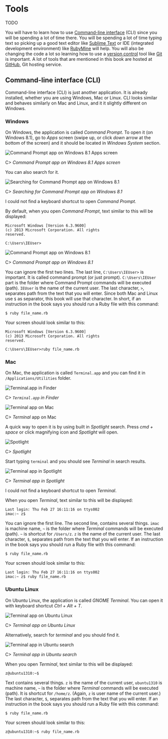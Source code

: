 # Tools

TODO

You will have to learn how to use [Command-line interface](https://en.wikipedia.org/wiki/Command-line_interface) (CLI) since you will be spending a lot of time there. You will be spending a lot of time typing text so picking up a good text editor like [Sublime Text](http://www.sublimetext.com/3) or IDE (integrated development environment) like [RubyMine](http://www.jetbrains.com/ruby) will help. You will also be changing the code a lot so learning how to use a [version control](https://en.wikipedia.org/wiki/Revision_control) tool like [Git](http://git-scm.com) is important. A lot of tools that are mentioned in this book are hosted at [GitHub](https://github.com), Git hosting service.

##  Command-line interface (CLI)

Command-line interface (CLI) is just another application. It is already installed, whether you are using Windows, Mac or Linux. CLI looks similar and behaves similarly on Mac and Linux, and it it slightly different on Windows.

### Windows

On Windows, the application is called *Command Prompt*. To open it (on Windows 8.1), go to *Apps* screen (swipe up, or click *down* arrow at the bottom of the screen) and it should be located in *Windows System* section.

![*Command Prompt* app on Windows 8.1 *Apps* screen](https://raw.github.com/watir/watirbook/master/images/main/tools_cli_windows_apps_command_prompt.png)

C> *Command Prompt app on Windows 8.1 Apps screen*

You can also search for it.

![Searching for *Command Prompt* app on Windows 8.1](https://raw.github.com/watir/watirbook/master/images/main/tools_cli_windows_search_command_prompt.png)

C> *Searching for Command Prompt app on Windows 8.1*

I could not find a keyboard shortcut to open *Command Prompt*.

By default, when you open *Command Prompt*, text similar to this will be displayed:

    ﻿Microsoft Windows [Version 6.3.9600]
    (c) 2013 Microsoft Corporation. All rights
    reserved.

    C:\Users\IEUser>

![*Command Prompt* app on Windows 8.1](https://raw.github.com/watir/watirbook/master/images/main/tools_cli_windows_command_prompt.png)

C> *Command Prompt app on Windows 8.1*

You can ignore the first two lines. The last line, `C:\Users\IEUser>` is important. It is called command prompt (or just prompt). `C:\Users\IEUser` part is the folder where Command Prompt commands will be executed (path). `IEUser` is the name of the current user. The last character, `>`, separates path from the text that you will enter. Since both Mac and Linux use `$` as separator, this book will use that character. In short, if an instruction in the book says you should run a Ruby file with this command:

    $ ruby file_name.rb

Your screen should look similar to this:

    ﻿Microsoft Windows [Version 6.3.9600]
    (c) 2013 Microsoft Corporation. All rights
    reserved.

    C:\Users\IEUser>ruby file_name.rb

### Mac

On Mac, the application is called `Terminal.app` and you can find it in `/Applications/Utilities` folder.

![`Terminal.app` in *Finder*](https://raw.github.com/watir/watirbook/master/images/main/tools_cli_mac_finder.png)

C> *`Terminal.app` in Finder*

![*Terminal* app on Mac](https://raw.github.com/watir/watirbook/master/images/main/tools_cli_mac_terminal.png)

C> *Terminal* app on Mac

A quick way to open it is by using built in *Spotlight* search. Press *cmd + space* or click magnifying icon and *Spotlight* will open.

![Spotlight](https://raw.github.com/watir/watirbook/master/images/main/tools_cli_mac_spotlight.png)

C> *Spotlight*

Start typing `terminal` and you should see *Terminal* in search results.

![*Terminal* app in *Spotlight*](https://raw.github.com/watir/watirbook/master/images/main/tools_cli_mac_spotlight_terminal.png)

C> *Terminal app in Spotlight*

I could not find a keyboard shortcut to open *Terminal*.

When you open *Terminal*, text similar to this will be displayed:

    Last login: Thu Feb 27 16:11:16 on ttys002
    imac:~ z$

You can ignore the first line. The second line, contains several things. `imac` is machine name, `~` is the folder where *Terminal* commands will be executed (path). `~` is shortcut for `/Users/z`. `z` is the name of the current user. The last character, `$`, separates path from the text that you will enter. If an instruction in the book says you should run a Ruby file with this command:

    $ ruby file_name.rb

Your screen should look similar to this:

    Last login: Thu Feb 27 16:11:16 on ttys002
    imac:~ z$ ruby file_name.rb

### Ubuntu Linux

On Ubuntu Linux, the application is called *GNOME Terminal*. You can open it with keyboard shortcut *Ctrl + Alt + T*.

![*Terminal* app on Ubuntu Linux](https://raw.github.com/watir/watirbook/master/images/main/tools_cli_ubuntu_terminal.png)

C> *Terminal app on Ubuntu Linux*

Alternatively, search for *terminal* and you should find it.

![*Terminal* app in Ubuntu search](https://raw.github.com/watir/watirbook/master/images/main/tools_cli_ubuntu_search_terminal.png)

C> *Terminal app in Ubuntu search*

When you open *Terminal*, text similar to this will be displayed:

    ﻿z@ubuntu1310:~$

Text contains several things. `z` is the name of the current user, `ubuntu1310` is machine name, `~` is the folder where *Terminal* commands will be executed (path). It is shortcut for `/home/z`. (Again, `z` is user name of the current user.) The last character, `$`, separates path from the text that you will enter. If an instruction in the book says you should run a Ruby file with this command:

    $ ruby file_name.rb

Your screen should look similar to this:

    z@ubuntu1310:~$ ruby file_name.rb
